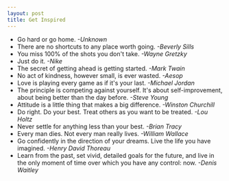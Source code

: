 ```yaml
---
layout: post
title: Get Inspired 
---
```


- Go hard or go home. *-Unknown*
- There are no shortcuts to any place worth going. *-Beverly Sills*
- You miss 100% of the shots you don't take. *-Wayne Gretzky*
- Just do it. *-Nike*
- The secret of getting ahead is getting started. *-Mark Twain*
- No act of kindness, however small, is ever wasted. *-Aesop*
- Love is playing every game as if it's your last. *-Michael Jordan*
- The principle is competing against yourself. It's about self-improvement,
about being better than the day before. *-Steve Young*
- Attitude is a little thing that makes a big difference. *-Winston Churchill*
- Do right. Do your best. Treat others as you want to be treated. *-Lou Holtz*
- Never settle for anything less than your best. *-Brian Tracy*
- Every man dies. Not every man really lives. *-William Wallace*
- Go confidently in the direction of your dreams. Live the life you have 
imagined. *-Henry David Thoreau*
- Learn from the past, set vivid, detailed goals for the future, and live in the 
only moment of time over which you have any control: now. *-Denis Waitley*
